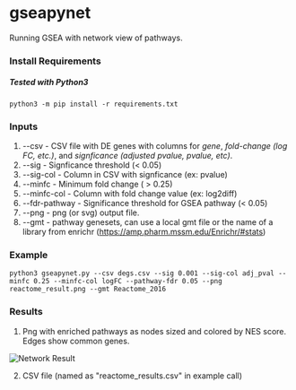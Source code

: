 # gseapynet
Running GSEA with network view of pathways.

### Install Requirements ###

##### Tested with Python3 #####

```
python3 -m pip install -r requirements.txt
```

### Inputs ###

1. --csv - CSV file with DE genes with columns for *gene*, *fold-change (log FC, etc.)*, and *signficance (adjusted pvalue, pvalue, etc)*.
2. --sig - Signficance threshold (< 0.05)
3. --sig-col - Column in CSV with signficance (ex: pvalue)
4. --minfc - Minimum fold change ( > 0.25)
5. --minfc-col - Column with fold change value (ex: log2diff)
6. --fdr-pathway - Significance threshold for GSEA pathway (< 0.05)
7. --png - png (or svg) output file.
8. --gmt - pathway genesets, can use a local gmt file or the name of a library from enrichr (https://amp.pharm.mssm.edu/Enrichr/#stats)

### Example ###

```
python3 gseapynet.py --csv degs.csv --sig 0.001 --sig-col adj_pval --minfc 0.25 --minfc-col logFC --pathway-fdr 0.05 --png reactome_result.png --gmt Reactome_2016
```

### Results ###

1. Png with enriched pathways as nodes sized and colored by NES score.  Edges show common genes.

![](comp10.png "Network Result")

2. CSV file (named as "reactome_results.csv" in example call)






